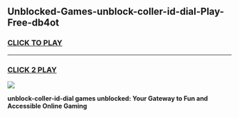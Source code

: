 
## Unblocked-Games-unblock-coller-id-dial-Play-Free-db4ot
<h3>
<a href="https://premium76.site?title=unblock-coller-id-dial&ref=21A">CLICK TO PLAY</a></h3>
<hr>

<h3>
<a href="https://premium76.site?title=unblock-coller-id-dial&ref=21A">CLICK 2 PLAY</a>
  
</h3>

<a href="https://premium76.site?title=unblock-coller-id-dial&ref=21A"><img src="https://clearcache.store/games.png"></a>


**unblock-coller-id-dial games unblocked: Your Gateway to Fun and Accessible Online Gaming**
